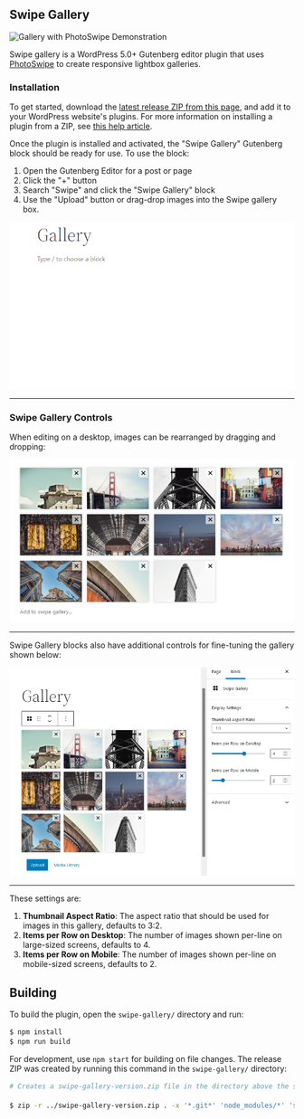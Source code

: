## Swipe Gallery

![Gallery with PhotoSwipe Demonstration](https://github.com/alecgeatches/swipe-gallery/blob/assets/swipe-gallery-photoswipe.gif)

Swipe gallery is a WordPress 5.0+ Gutenberg editor plugin that uses [PhotoSwipe](https://photoswipe.com/) to create responsive lightbox galleries.

### Installation

To get started, download the [latest release ZIP from this page](https://github.com/alecgeatches/swipe-gallery/releases), and add it to your WordPress website's plugins. For more information on installing a plugin from a ZIP, see [this help article](https://wordpress.org/support/article/managing-plugins/#upload-via-wordpress-admin).

Once the plugin is installed and activated, the "Swipe Gallery" Gutenberg block should be ready for use. To use the block:

1. Open the Gutenberg Editor for a post or page
2. Click the "+" button
3. Search "Swipe" and click the "Swipe Gallery" block
4. Use the "Upload" button or drag-drop images into the Swipe gallery box.


![Adding a Swipe Gallery block](https://github.com/alecgeatches/swipe-gallery/blob/assets/swipe-gallery-block.gif)

---

### Swipe Gallery Controls

When editing on a desktop, images can be rearranged by dragging and dropping:


![Image drag-drop demonstration](https://github.com/alecgeatches/swipe-gallery/blob/assets/swipe-gallery-dragdrop.gif)

---

Swipe Gallery blocks also have additional controls for fine-tuning the gallery shown below:

![Swipe Gallery block settings demonstration](https://github.com/alecgeatches/swipe-gallery/blob/assets/swipe-gallery-inspector-controls.gif)

---

These settings are:

1. **Thumbnail Aspect Ratio**: The aspect ratio that should be used for images in this gallery, defaults to 3:2.
2. **Items per Row on Desktop**: The number of images shown per-line on large-sized screens, defaults to 4.
2. **Items per Row on Mobile**: The number of images shown per-line on mobile-sized screens, defaults to 2.

## Building

To build the plugin, open the `swipe-gallery/` directory and run:

```bash
$ npm install
$ npm run build
```

For development, use `npm start` for building on file changes. The release ZIP was created by running this command in the `swipe-gallery/` directory:

```bash
# Creates a swipe-gallery-version.zip file in the directory above the swipe-gallery repository

$ zip -r ../swipe-gallery-version.zip . -x '*.git*' 'node_modules/*' 'src/*' 'package.json' 'package-lock.json'
```
